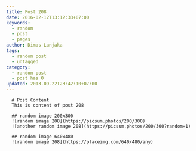 ```yaml
---
title: Post 208
date: 2016-02-12T13:12:33+07:00
keywords:
  - random
  - post
  - pages
author: Dimas Lanjaka
tags:
  - random post
  - untagged
category:
  - random post
  - post has 0
updated: 2013-09-22T23:42:10+07:00
---
```


      # Post Content
      This is content of post 208

      ## random image 200x300
      ![random image 208](https://picsum.photos/200/300)
      ![another random image 208](https://picsum.photos/200/300?random=1)

      ## random image 640x480
      ![random image 208](https://placeimg.com/640/480/any)
      